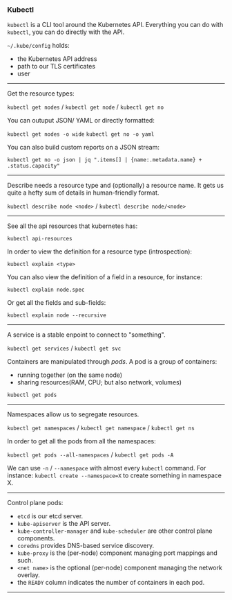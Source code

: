 ### Kubectl

`kubectl` is a CLI tool around the Kubernetes API. Everything you can do with `kubectl`, you can do directly with the API.

`~/.kube/config` holds:
- the Kubernetes API address
- path to our TLS certificates
- user

---

Get the resource types:

`kubectl get nodes` / `kubectl get node` / `kubectl get no`

You can outuput JSON/ YAML or directly formatted:

`kubectl get nodes -o wide`
`kubectl get no -o yaml`

You can also build custom reports on a JSON stream:

`kubectl get no -o json | jq ".items[] | {name:.metadata.name} + .status.capacity"`

---

Describe needs a resource type and (optionally) a resource name. It gets us quite a hefty sum of details in human-friendly format.

`kubectl describe node <node>` / `kubectl describe node/<node>`

---

See all the api resources that kubernetes has:

`kubectl api-resources`

In order to view the definition for a resource type (introspection):

`kubectl explain <type>`

You can also view the definition of a field in a resource, for instance:

`kubectl explain node.spec`

Or get all the fields and sub-fields:

`kubectl explain node --recursive`

---

A service is a stable enpoint to connect to "something".

`kubectl get services` / `kubectl get svc`

Containers are manipulated through *pods*. A pod is a group of containers:
- running together (on the same node)
- sharing resources(RAM, CPU; but also network, volumes)

`kubectl get pods`

---

Namespaces allow us to segregate resources.

`kubectl get namespaces` / `kubectl get namespace` / `kubectl get ns`

In order to get all the pods from all the namespaces:

`kubectl get pods --all-namespaces` / `kubectl get pods -A` 

We can use `-n` / `--namespace` with almost every `kubectl` command. For instance: `kubectl create --namespace=X` to create something in namespace X.

---

Control plane pods:

- `etcd` is our etcd server.
- `kube-apiserver` is the API server.
- `kube-controller-manager` and `kube-scheduler` are other control plane components.
- `coredns` provides DNS-based service discovery.
- `kube-proxy` is the (per-node) component managing port mappings and such.
- `<net name>` is the optional (per-node) component managing the network overlay.
- the `READY` column indicates the number of containers in each pod.

---

